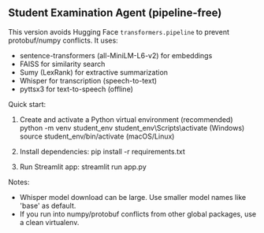
Student Examination Agent (pipeline-free)
---------------------------------------
This version avoids Hugging Face `transformers.pipeline` to prevent protobuf/numpy conflicts.
It uses:
- sentence-transformers (all-MiniLM-L6-v2) for embeddings
- FAISS for similarity search
- Sumy (LexRank) for extractive summarization
- Whisper for transcription (speech-to-text)
- pyttsx3 for text-to-speech (offline)

Quick start:
1. Create and activate a Python virtual environment (recommended)
   python -m venv student_env
   student_env\Scripts\activate   (Windows)
   source student_env/bin/activate  (macOS/Linux)

2. Install dependencies:
   pip install -r requirements.txt

   

3. Run Streamlit app:
   streamlit run app.py

Notes:
- Whisper model download can be large. Use smaller model names like 'base' as default.
- If you run into numpy/protobuf conflicts from other global packages, use a clean virtualenv.
